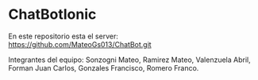 # ChatBotIonic

En este repositorio esta el server: https://github.com/MateoGs013/ChatBot.git

Integrantes del equipo: Sonzogni Mateo, Ramirez Mateo, Valenzuela Abril, Forman Juan Carlos, Gonzales Francisco, Romero Franco.
